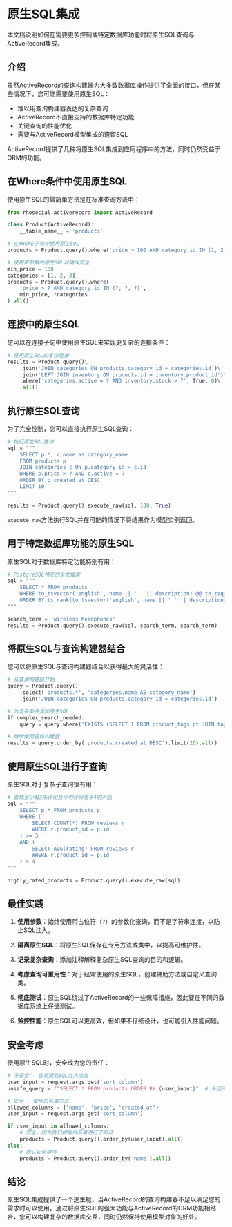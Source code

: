 # 原生SQL集成

本文档说明如何在需要更多控制或特定数据库功能时将原生SQL查询与ActiveRecord集成。

## 介绍

虽然ActiveRecord的查询构建器为大多数数据库操作提供了全面的接口，但在某些情况下，您可能需要使用原生SQL：

- 难以用查询构建器表达的复杂查询
- ActiveRecord不直接支持的数据库特定功能
- 关键查询的性能优化
- 需要与ActiveRecord模型集成的遗留SQL

ActiveRecord提供了几种将原生SQL集成到应用程序中的方法，同时仍然受益于ORM的功能。

## 在Where条件中使用原生SQL

使用原生SQL的最简单方法是在标准查询方法中：

```python
from rhosocial.activerecord import ActiveRecord

class Product(ActiveRecord):
    __table_name__ = 'products'

# 在WHERE子句中使用原生SQL
products = Product.query().where('price > 100 AND category_id IN (1, 2, 3)').all()

# 使用带参数的原生SQL以确保安全
min_price = 100
categories = [1, 2, 3]
products = Product.query().where(
    'price > ? AND category_id IN (?, ?, ?)', 
    min_price, *categories
).all()
```

## 连接中的原生SQL

您可以在连接子句中使用原生SQL来实现更复杂的连接条件：

```python
# 使用原生SQL的复杂连接
results = Product.query()\
    .join('JOIN categories ON products.category_id = categories.id')\
    .join('LEFT JOIN inventory ON products.id = inventory.product_id')\
    .where('categories.active = ? AND inventory.stock > ?', True, 0)\
    .all()
```

## 执行原生SQL查询

为了完全控制，您可以直接执行原生SQL查询：

```python
# 执行原生SQL查询
sql = """
    SELECT p.*, c.name as category_name 
    FROM products p
    JOIN categories c ON p.category_id = c.id
    WHERE p.price > ? AND c.active = ?
    ORDER BY p.created_at DESC
    LIMIT 10
"""

results = Product.query().execute_raw(sql, 100, True)
```

`execute_raw`方法执行SQL并在可能的情况下将结果作为模型实例返回。

## 用于特定数据库功能的原生SQL

原生SQL对于数据库特定功能特别有用：

```python
# PostgreSQL特定的全文搜索
sql = """
    SELECT * FROM products
    WHERE to_tsvector('english', name || ' ' || description) @@ to_tsquery('english', ?)
    ORDER BY ts_rank(to_tsvector('english', name || ' ' || description), to_tsquery('english', ?)) DESC
"""

search_term = 'wireless headphones'
results = Product.query().execute_raw(sql, search_term, search_term)
```

## 将原生SQL与查询构建器结合

您可以将原生SQL与查询构建器结合以获得最大的灵活性：

```python
# 从查询构建器开始
query = Product.query()
    .select('products.*', 'categories.name AS category_name')
    .join('JOIN categories ON products.category_id = categories.id')

# 为复杂条件添加原生SQL
if complex_search_needed:
    query = query.where('EXISTS (SELECT 1 FROM product_tags pt JOIN tags t ON pt.tag_id = t.id WHERE pt.product_id = products.id AND t.name IN (?, ?))', 'featured', 'sale')

# 继续使用查询构建器
results = query.order_by('products.created_at DESC').limit(20).all()
```

## 使用原生SQL进行子查询

原生SQL对于复杂子查询很有用：

```python
# 查找至少有3条评论且平均评分高于4的产品
sql = """
    SELECT p.* FROM products p
    WHERE (
        SELECT COUNT(*) FROM reviews r 
        WHERE r.product_id = p.id
    ) >= 3
    AND (
        SELECT AVG(rating) FROM reviews r 
        WHERE r.product_id = p.id
    ) > 4
"""

highly_rated_products = Product.query().execute_raw(sql)
```

## 最佳实践

1. **使用参数**：始终使用带占位符（`?`）的参数化查询，而不是字符串连接，以防止SQL注入。

2. **隔离原生SQL**：将原生SQL保存在专用方法或类中，以提高可维护性。

3. **记录复杂查询**：添加注释解释复杂原生SQL查询的目的和逻辑。

4. **考虑查询可重用性**：对于经常使用的原生SQL，创建辅助方法或自定义查询类。

5. **彻底测试**：原生SQL绕过了ActiveRecord的一些保障措施，因此要在不同的数据库系统上仔细测试。

6. **监控性能**：原生SQL可以更高效，但如果不仔细设计，也可能引入性能问题。

## 安全考虑

使用原生SQL时，安全成为您的责任：

```python
# 不安全 - 容易受到SQL注入攻击
user_input = request.args.get('sort_column')
unsafe_query = f"SELECT * FROM products ORDER BY {user_input}"  # 永远不要这样做

# 安全 - 使用白名单方法
allowed_columns = {'name', 'price', 'created_at'}
user_input = request.args.get('sort_column')

if user_input in allowed_columns:
    # 安全，因为我们根据白名单进行了验证
    products = Product.query().order_by(user_input).all()
else:
    # 默认安全排序
    products = Product.query().order_by('name').all()
```

## 结论

原生SQL集成提供了一个逃生舱，当ActiveRecord的查询构建器不足以满足您的需求时可以使用。通过将原生SQL的强大功能与ActiveRecord的ORM功能相结合，您可以构建复杂的数据库交互，同时仍然保持使用模型对象的好处。